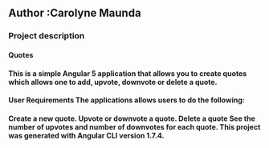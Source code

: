 ## Author :Carolyne Maunda
### Project description

#### Quotes
#### This is a simple Angular 5 application that allows you to create quotes which allows one to add, upvote, downvote or delete a quote.

#### User Requirements The applications allows users to do the following:

#### Create a new quote. Upvote or downvote a quote. Delete a quote See the number of upvotes and number of downvotes for each quote. This project was generated with Angular CLI version 1.7.4.
